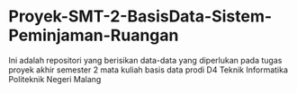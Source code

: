 # Proyek-SMT-2-BasisData-Sistem-Peminjaman-Ruangan
Ini adalah repositori yang berisikan data-data yang diperlukan pada tugas proyek akhir semester 2 mata kuliah basis data prodi D4 Teknik Informatika Politeknik Negeri Malang
